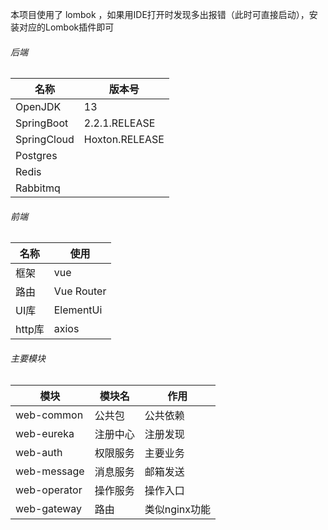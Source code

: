 本项目使用了 lombok ，如果用IDE打开时发现多出报错（此时可直接启动），安装对应的Lombok插件即可

###### 后端
名称|版本号
---|---
OpenJDK|13
SpringBoot|2.2.1.RELEASE
SpringCloud|Hoxton.RELEASE
Postgres|
Redis|
Rabbitmq|
###### 前端
名称|使用
---|--- 
框架|vue
路由|Vue Router
UI库|ElementUi
http库|axios
###### 主要模块
模块|模块名|作用
---|--- | ---
web-common|公共包|公共依赖
web-eureka|注册中心|注册发现
web-auth|权限服务|主要业务
web-message|消息服务|邮箱发送
web-operator|操作服务|操作入口
web-gateway|路由|类似nginx功能
